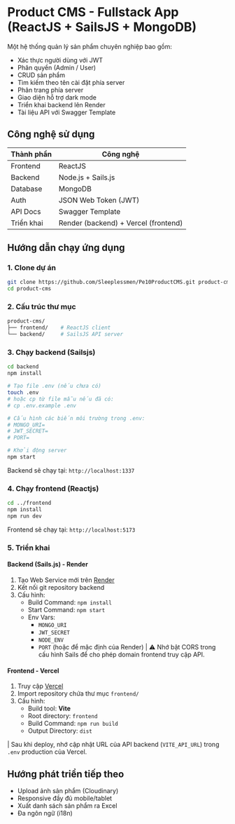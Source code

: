# Product CMS - Fullstack App (ReactJS + SailsJS + MongoDB)

Một hệ thống quản lý sản phẩm chuyên nghiệp bao gồm:

- Xác thực người dùng với JWT
- Phân quyền (Admin / User)
- CRUD sản phẩm
- Tìm kiếm theo tên cài đặt phía server
- Phân trang phía server
- Giao diện hỗ trợ dark mode
- Triển khai backend lên Render
- Tài liệu API với Swagger Template

## Công nghệ sử dụng

| Thành phần | Công nghệ                            |
| ---------- | ------------------------------------ |
| Frontend   | ReactJS                              |
| Backend    | Node.js + Sails.js                   |
| Database   | MongoDB                              |
| Auth       | JSON Web Token (JWT)                 |
| API Docs   | Swagger Template                     |
| Triển khai | Render (backend) + Vercel (frontend) |


## Hướng dẫn chạy ứng dụng

### 1. Clone dự án

```bash
git clone https://github.com/Sleeplessmen/Pe10ProductCMS.git product-cms
cd product-cms
```

### 2. Cấu trúc thư mục

```bash
product-cms/
├── frontend/    # ReactJS client
└── backend/     # SailsJS API server
```

### 3. Chạy backend (Sailsjs)

```bash
cd backend
npm install

# Tạo file .env (nếu chưa có)
touch .env
# hoặc cp từ file mẫu nếu đã có:
# cp .env.example .env

# Cấu hình các biến môi trường trong .env:
# MONGO_URI=
# JWT_SECRET=
# PORT=

# Khởi động server
npm start
```

Backend sẽ chạy tại: `http://localhost:1337`

### 4. Chạy frontend (Reactjs)

```bash
cd ../frontend
npm install 
npm run dev
```

Frontend sẽ chạy tại: `http://localhost:5173`

### 5. Triển khai

#### Backend (Sails.js) - Render

1. Tạo Web Service mới trên [Render](https://render.com)
2. Kết nối git repository backend
3. Cấu hình:
   - Build Command: `npm install`
   - Start Command: `npm start`
   - Env Vars:
     - `MONGO_URI`
     - `JWT_SECRET`
     - `NODE_ENV`
     - `PORT` (hoặc để mặc định của Render)
| ⚠️ Nhớ bật CORS trong cấu hình Sails để cho phép domain frontend truy cập API.

#### Frontend - Vercel

1. Truy cập [Vercel](https://vercel.com)
2. Import repository chứa thư mục `frontend/`
3. Cấu hình:
   - Build tool: **Vite**
   - Root directory: `frontend`
   - Build Command: `npm run build`
   - Output Directory: `dist`

| Sau khi deploy, nhớ cập nhật URL của API backend (`VITE_API_URL`) trong `.env` production của Vercel.


## Hướng phát triển tiếp theo

- Upload ảnh sản phẩm (Cloudinary)
- Responsive đầy đủ mobile/tablet
- Xuất danh sách sản phẩm ra Excel
- Đa ngôn ngữ (i18n)



